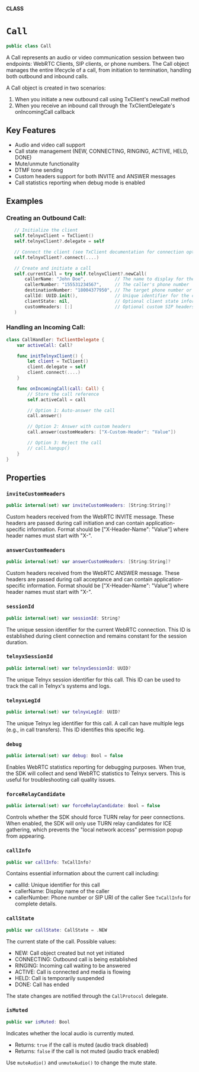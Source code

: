 **CLASS**

# `Call`

```swift
public class Call
```

A Call represents an audio or video communication session between two endpoints: WebRTC Clients, SIP clients, or phone numbers.
The Call object manages the entire lifecycle of a call, from initiation to termination, handling both outbound and inbound calls.

A Call object is created in two scenarios:
1. When you initiate a new outbound call using TxClient's newCall method
2. When you receive an inbound call through the TxClientDelegate's onIncomingCall callback

## Key Features
- Audio and video call support
- Call state management (NEW, CONNECTING, RINGING, ACTIVE, HELD, DONE)
- Mute/unmute functionality
- DTMF tone sending
- Custom headers support for both INVITE and ANSWER messages
- Call statistics reporting when debug mode is enabled

## Examples
### Creating an Outbound Call:
```swift
   // Initialize the client
   self.telnyxClient = TxClient()
   self.telnyxClient?.delegate = self

   // Connect the client (see TxClient documentation for connection options)
   self.telnyxClient?.connect(....)

   // Create and initiate a call
   self.currentCall = try self.telnyxClient?.newCall(
       callerName: "John Doe",           // The name to display for the caller
       callerNumber: "155531234567",     // The caller's phone number
       destinationNumber: "18004377950", // The target phone number or SIP URI
       callId: UUID.init(),              // Unique identifier for the call
       clientState: nil,                 // Optional client state information
       customHeaders: [:]                // Optional custom SIP headers
   )
```

### Handling an Incoming Call:
```swift
class CallHandler: TxClientDelegate {
    var activeCall: Call?

    func initTelnyxClient() {
        let client = TxClient()
        client.delegate = self
        client.connect(....)
    }

    func onIncomingCall(call: Call) {
        // Store the call reference
        self.activeCall = call

        // Option 1: Auto-answer the call
        call.answer()

        // Option 2: Answer with custom headers
        call.answer(customHeaders: ["X-Custom-Header": "Value"])

        // Option 3: Reject the call
        // call.hangup()
    }
}
```

## Properties
### `inviteCustomHeaders`

```swift
public internal(set) var inviteCustomHeaders: [String:String]?
```

Custom headers received from the WebRTC INVITE message.
These headers are passed during call initiation and can contain application-specific information.
Format should be ["X-Header-Name": "Value"] where header names must start with "X-".

### `answerCustomHeaders`

```swift
public internal(set) var answerCustomHeaders: [String:String]?
```

Custom headers received from the WebRTC ANSWER message.
These headers are passed during call acceptance and can contain application-specific information.
Format should be ["X-Header-Name": "Value"] where header names must start with "X-".

### `sessionId`

```swift
public internal(set) var sessionId: String?
```

The unique session identifier for the current WebRTC connection.
This ID is established during client connection and remains constant for the session duration.

### `telnyxSessionId`

```swift
public internal(set) var telnyxSessionId: UUID?
```

The unique Telnyx session identifier for this call.
This ID can be used to track the call in Telnyx's systems and logs.

### `telnyxLegId`

```swift
public internal(set) var telnyxLegId: UUID?
```

The unique Telnyx leg identifier for this call.
A call can have multiple legs (e.g., in call transfers). This ID identifies this specific leg.

### `debug`

```swift
public internal(set) var debug: Bool = false
```

Enables WebRTC statistics reporting for debugging purposes.
When true, the SDK will collect and send WebRTC statistics to Telnyx servers.
This is useful for troubleshooting call quality issues.

### `forceRelayCandidate`

```swift
public internal(set) var forceRelayCandidate: Bool = false
```

Controls whether the SDK should force TURN relay for peer connections.
When enabled, the SDK will only use TURN relay candidates for ICE gathering,
which prevents the "local network access" permission popup from appearing.

### `callInfo`

```swift
public var callInfo: TxCallInfo?
```

Contains essential information about the current call including:
- callId: Unique identifier for this call
- callerName: Display name of the caller
- callerNumber: Phone number or SIP URI of the caller
See `TxCallInfo` for complete details.

### `callState`

```swift
public var callState: CallState = .NEW
```

The current state of the call. Possible values:
- NEW: Call object created but not yet initiated
- CONNECTING: Outbound call is being established
- RINGING: Incoming call waiting to be answered
- ACTIVE: Call is connected and media is flowing
- HELD: Call is temporarily suspended
- DONE: Call has ended

The state changes are notified through the `CallProtocol` delegate.

### `isMuted`

```swift
public var isMuted: Bool
```

Indicates whether the local audio is currently muted.
- Returns: `true` if the call is muted (audio track disabled)
- Returns: `false` if the call is not muted (audio track enabled)

Use `muteAudio()` and `unmuteAudio()` to change the mute state.
